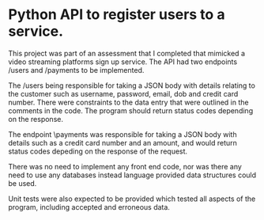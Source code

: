 # Python API to register users to a service.

This project was part of an assessment that I completed that mimicked a video streaming platforms sign up service. The API had two endpoints /users and /payments to be implemented. 

The /users being responsible for taking a JSON body with details relating to the customer such as username, password, email, dob and credit card number. There were constraints to the data entry that were outlined in the comments in the code. The program should return status codes depending on the response. 

The endpoint \payments was responsible for taking a JSON body with details such as a credit card number and an amount, and would return status codes depeding on the response of the request.

There was no need to implement any front end code, nor was there any need to use any databases instead language provided data structures could be used.

Unit tests were also expected to be provided which tested all aspects of the program, including accepted and erroneous data.
